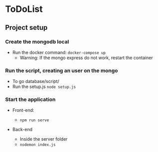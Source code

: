 # ToDoList

## Project setup
### Create the mongodb local
- Run the docker command: `docker-compose up`
  - Warning: If the mongo express do not work, restart the container

### Run the script, creating an user on the mongo
 - To go database/script/
 - Run the setup.js `node setup.js`
  
### Start the application

- Front-end:
  - `npm run serve`
 
- Back-end
  - Inside the server folder
  - `nodemon index.js`
